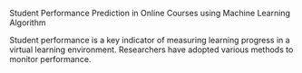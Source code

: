 Student Performance Prediction in Online Courses using Machine Learning Algorithm

Student performance is a key indicator of measuring learning progress in a virtual learning environment. Researchers have adopted various methods to monitor performance.
